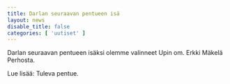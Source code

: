 ```yaml
---
title: Darlan seuraavan pentueen isä
layout: news
disable_title: false
categories: [ 'uutiset' ]
---
```


Darlan seuraavan pentueen isäksi olemme valinneet Upin om. Erkki Mäkelä Perhosta.

Lue lisää: Tuleva pentue.
